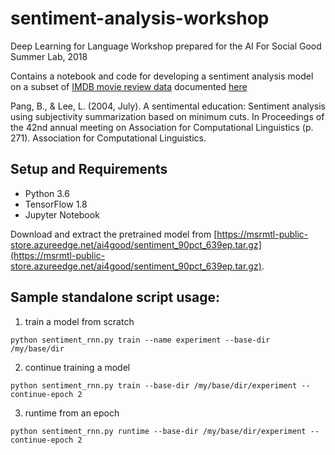 # sentiment-analysis-workshop
Deep Learning for Language Workshop prepared for the AI For Social Good Summer Lab, 2018

Contains a notebook and code for developing a sentiment analysis model on a subset of [IMDB movie review data](https://www.cs.cornell.edu/people/pabo/movie%2Dreview%2Ddata/review_polarity.tar.gz) documented [here](https://www.cs.cornell.edu/people/pabo/movie%2Dreview%2Ddata/)

Pang, B., & Lee, L. (2004, July). A sentimental education: Sentiment analysis using subjectivity summarization based on minimum cuts. In Proceedings of the 42nd annual meeting on Association for Computational Linguistics (p. 271). Association for Computational Linguistics.

## Setup and Requirements

- Python 3.6
- TensorFlow 1.8
- Jupyter Notebook

Download and extract the pretrained model from [https://msrmtl-public-store.azureedge.net/ai4good/sentiment_90pct_639ep.tar.gz](https://msrmtl-public-store.azureedge.net/ai4good/sentiment_90pct_639ep.tar.gz).

## Sample standalone script usage:
1) train a model from scratch

`python sentiment_rnn.py train --name experiment --base-dir /my/base/dir`

2) continue training a model

`python sentiment_rnn.py train --base-dir /my/base/dir/experiment --continue-epoch 2`

3) runtime from an epoch

`python sentiment_rnn.py runtime --base-dir /my/base/dir/experiment --continue-epoch 2`
